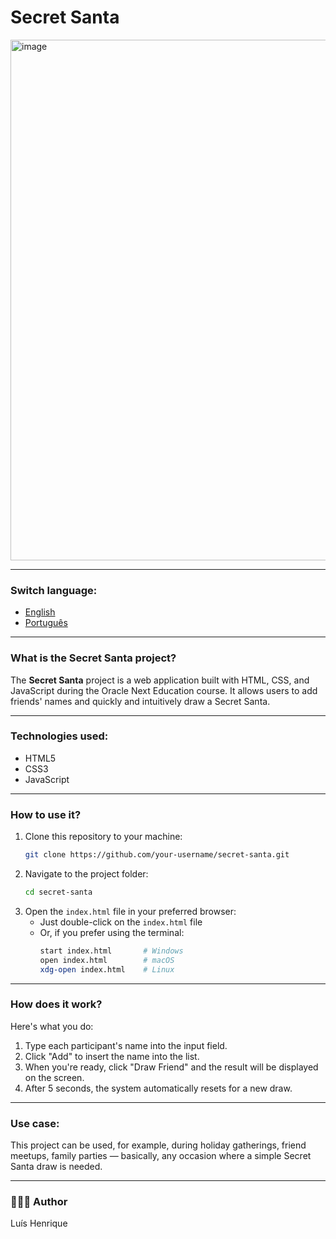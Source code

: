 
# Secret Santa  

<img width="1024" height="833" alt="image" src="https://github.com/user-attachments/assets/193e99b5-3708-4829-b89d-d704dbbddc6c" />



---
### Switch language:
- [English](https://github.com/louuispy/Challenge-Secret-Friend/blob/main/README-en.md)
- [Português](https://github.com/louuispy/Challenge-Secret-Friend/blob/main/README.md)

---

### What is the Secret Santa project?

The **Secret Santa** project is a web application built with HTML, CSS, and JavaScript during the Oracle Next Education course. It allows users to add friends' names and quickly and intuitively draw a Secret Santa.

---

### Technologies used:
- HTML5  
- CSS3  
- JavaScript

---

### How to use it?

1. Clone this repository to your machine:
   ```bash
   git clone https://github.com/your-username/secret-santa.git
   ```
2. Navigate to the project folder:
   ```bash
   cd secret-santa
   ```
3. Open the `index.html` file in your preferred browser:
   - Just double-click on the `index.html` file
   - Or, if you prefer using the terminal:
     ```bash
     start index.html       # Windows
     open index.html        # macOS
     xdg-open index.html    # Linux
     ```

---

### How does it work?

Here's what you do:
1. Type each participant's name into the input field.  
2. Click "Add" to insert the name into the list.  
3. When you're ready, click "Draw Friend" and the result will be displayed on the screen.  
4. After 5 seconds, the system automatically resets for a new draw.

---

### Use case:

This project can be used, for example, during holiday gatherings, friend meetups, family parties — basically, any occasion where a simple Secret Santa draw is needed.

---

### 👨🏻‍💻 Author

Luís Henrique
